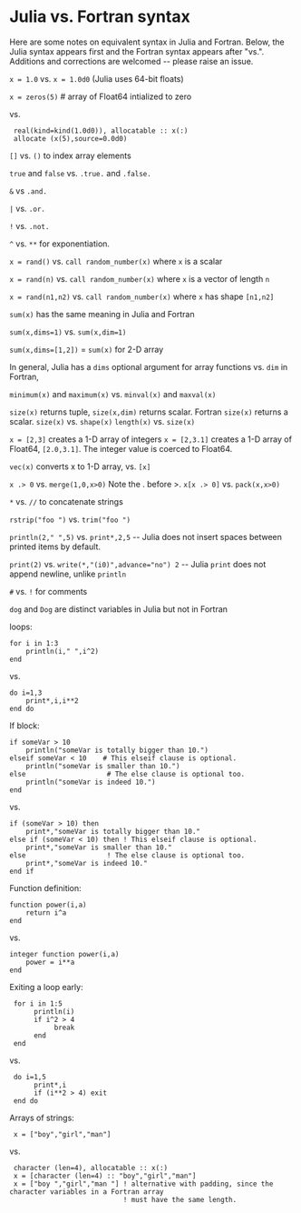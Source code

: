 # Julia vs. Fortran syntax

Here are some notes on equivalent syntax in Julia and Fortran. Below, the Julia syntax appears first and the Fortran syntax appears after "vs.". Additions and corrections are welcomed -- please raise an issue.

`x = 1.0` vs. `x = 1.0d0` (Julia uses 64-bit floats)

`x = zeros(5)` # array of Float64 intialized to zero 

vs.

     real(kind=kind(1.0d0)), allocatable :: x(:)
     allocate (x(5),source=0.0d0)

`[]` vs. `()` to index array elements

`true` and `false` vs. `.true.` and `.false.`

`&` vs `.and.`

`|` vs. `.or.`

`!` vs. `.not.`

`^` vs. `**` for exponentiation.

`x = rand()` vs. `call random_number(x)` where `x` is a scalar

`x = rand(n)` vs. `call random_number(x)` where `x` is a vector of length `n` 

`x = rand(n1,n2)` vs. `call random_number(x)` where `x` has shape `[n1,n2]`

`sum(x)` has the same meaning in Julia and Fortran

`sum(x,dims=1)` vs. `sum(x,dim=1)`

`sum(x,dims=[1,2])` = `sum(x)` for 2-D array

In general, Julia has a `dims` optional argument for array functions vs. `dim` in Fortran,

`minimum(x)` and `maximum(x)` vs. `minval(x)` and `maxval(x)`

`size(x)` returns tuple, `size(x,dim)` returns scalar. Fortran `size(x)` returns a scalar. 
`size(x)` vs. `shape(x)`
`length(x)` vs. `size(x)`

`x = [2,3]` creates a 1-D array of integers 
`x = [2,3.1]` creates a 1-D array of Float64, `[2.0,3.1]`. The integer value is coerced to Float64.

`vec(x)` converts x to 1-D array, vs. `[x]`

`x .> 0` vs. `merge(1,0,x>0)`    Note the . before >.
`x[x .> 0]` vs. `pack(x,x>0)`

`*` vs. `//` to concatenate strings

`rstrip("foo ")` vs. `trim("foo ")`

`println(2," ",5)` vs. `print*,2,5` -- Julia does not insert spaces between printed items by default.

`print(2)` vs. `write(*,"(i0)",advance="no") 2` -- Julia `print` does not append newline, unlike `println`
 
`#` vs. `!` for comments

`dog` and `Dog` are distinct variables in Julia but not in Fortran

loops:

    for i in 1:3
        println(i," ",i^2)
    end

vs.

    do i=1,3
        print*,i,i**2
    end do
    
If block:

    if someVar > 10
        println("someVar is totally bigger than 10.")
    elseif someVar < 10    # This elseif clause is optional.
        println("someVar is smaller than 10.")
    else                    # The else clause is optional too.
        println("someVar is indeed 10.")
    end
    
vs.

    if (someVar > 10) then
        print*,"someVar is totally bigger than 10."
    else if (someVar < 10) then ! This elseif clause is optional.
        print*,"someVar is smaller than 10."
    else                    ! The else clause is optional too.
        print*,"someVar is indeed 10."
    end if
    
Function definition:

    function power(i,a)
        return i^a
    end

vs.

    integer function power(i,a)
        power = i**a
    end

Exiting a loop early:

     for i in 1:5
          println(i)
          if i^2 > 4
               break
          end
     end

vs.

     do i=1,5
          print*,i
          if (i**2 > 4) exit
     end do

Arrays of strings:

     x = ["boy","girl","man"]
     
vs.

     character (len=4), allocatable :: x(:)
     x = [character (len=4) :: "boy","girl","man"]
     x = ["boy ","girl","man "] ! alternative with padding, since the character variables in a Fortran array 
                                ! must have the same length.
